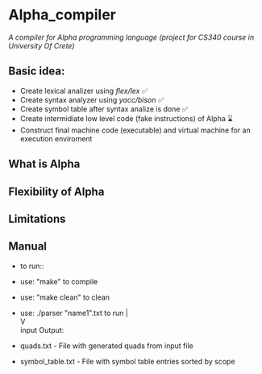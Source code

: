 # Alpha_compiler
*A compiler for *Alpha* programming language (project for CS340 course in University Of Crete)*
## Basic idea:
- Create lexical analizer using *flex/lex*  ✅
- Create syntax analyzer using *yacc/bison* ✅
- Create symbol table after syntax analize is done  ✅
- Create intermidiate low level code (fake instructions) of Alpha ⌛ 
- Construct final machine code (executable) and virtual machine for an execution enviroment
## What is Alpha
## Flexibility of Alpha
## Limitations
## Manual
- to run::

- use: "make" to compile 

- use: "make clean" to clean 

- use: ./parser "name1".txt  to run 
                   |  
                   V         
                 input
Output:       
- quads.txt - File with generated quads from input file
- symbol_table.txt -  File with symbol table entries sorted by scope

